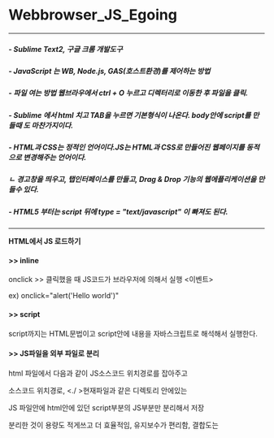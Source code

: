 # Webbrowser_JS_Egoing 
----------------------------------------------------------------------------------------------------------
##### - Sublime Text2, 구글 크롬 개발도구 
##### - JavaScript 는 WB, Node.js, GAS(호스트환경)를 제어하는 방법
##### - 파일 여는 방법 웹브라우에서 ctrl + O 누르고 디렉터리로 이동한 후 파일을 클릭.
##### - Sublime 에서 html 치고 TAB을 누르면 기본형식이 나온다. body안에 script를 만들때 도 마찬가지이다.
##### - HTML과 CSS는 정적인 언어이다.JS는 HTML과 CSS로 만들어진 웹페이지를 동적으로 변경해주는 언어이다. 
##### ㄴ 경고창을 띄우고, 탭인터페이스를 만들고, Drag & Drop 기능의 웹에플리케이션을 만들수 있다. 
##### - HTML5 부터는 script 뒤에 type = "text/javascript" 이 빠져도 된다.
-----------------------------------------------------------------------------------------------------------

**HTML에서 JS 로드하기**


#### >> inline
     
onclick >> 클릭했을 때 JS코드가 브라우저에 의해서 실행 <이벤트>

ex) onclick="alert('Hello world')"
     
#### >> script
script까지는 HTML문법이고 script안에 내용을 자바스크립트로 해석해서 실행한다.

#### >> JS파일을 외부 파일로 분리
html 파일에서 다음과 같이 JS소스코드 위치경로를 잡아주고

<script src= "./script.js"></script> 
소스코드 위치경로,  <./ >현재파일과 같은 디렉토리 안에있는

JS 파일안에 html안에 있던 script부분의 JS부분만 분리해서 저장

분리한 것이 용량도 적게쓰고 더 효율적임, 유지보수가 편리함, 결합도는 

